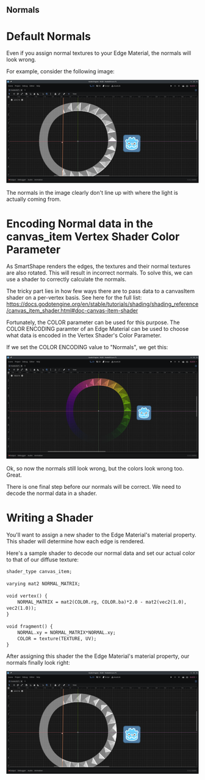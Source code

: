 Normals
---

# Default Normals
Even if you assign normal textures to your Edge Material, the normals will look wrong.

For example, consider the following image:

![Normals Wrong]( ./imgs/NormalWrong.png )

The normals in the image clearly don't line up with where the light is actually coming from.

# Encoding Normal data in the canvas_item Vertex Shader Color Parameter
As SmartShape renders the edges, the textures and their normal textures are also rotated.
This will result in incorrect normals.
To solve this, we can use a shader to correctly calculate the normals.

The tricky part lies in how few ways there are to pass data to a canvasItem shader on a per-vertex basis.
See here for the full list:
https://docs.godotengine.org/en/stable/tutorials/shading/shading_reference/canvas_item_shader.html#doc-canvas-item-shader

Fortunately, the COLOR parameter can be used for this purpose.
The COLOR ENCODING paramter of an Edge Material can be used to choose what data is encoded in the
Vertex Shader's Color Parameter.

If we set the COLOR ENCODING value to "Normals", we get this:

![Normals wrong with weird diffuse colors]( ./imgs/NormalColors.png )

Ok, so now the normals still look wrong, but the colors look wrong too. Great.

There is one final step before our normals will be correct. We need to decode the normal data in a shader.


# Writing a Shader

You'll want to assign a new shader to the Edge Material's material property.
This shader will determine how each edge is rendered.

Here's a sample shader to decode our normal data and set our actual color to that of our diffuse texture:
```
shader_type canvas_item;

varying mat2 NORMAL_MATRIX;

void vertex() {
	NORMAL_MATRIX = mat2(COLOR.rg, COLOR.ba)*2.0 - mat2(vec2(1.0), vec2(1.0));
}

void fragment() {
	NORMAL.xy = NORMAL_MATRIX*NORMAL.xy;
	COLOR = texture(TEXTURE, UV);
}
```

After assigning this shader the the Edge Material's material property, our normals finally look right:

![Normals Correct]( ./imgs/NormalCorrect.png )

